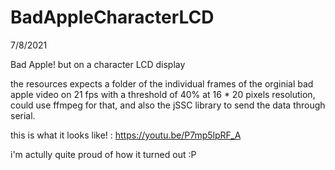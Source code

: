 # BadAppleCharacterLCD
7/8/2021

Bad Apple! but on a character LCD display

the resources expects a folder of the individual frames of the orginial bad apple video on 21 fps with a threshold of 40% at 16 * 20 pixels resolution, could use ffmpeg for that, and also the jSSC library to send the data through serial.

this is what it looks like! : https://youtu.be/P7mp5lpRF_A

i'm actully quite proud of how it turned out :P
